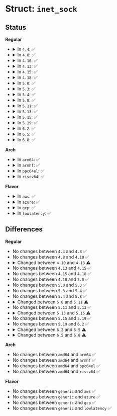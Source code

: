 # Struct: <code>inet_sock</code>

## Status
<b>Regular</b>
<ul>
<li>
<details>
<summary>In <code>4.4</code>: ✅</summary>

```c
struct inet_sock {
    struct sock sk;
    struct ipv6_pinfo *pinet6;
    __be32 inet_saddr;
    __s16 uc_ttl;
    __u16 cmsg_flags;
    __be16 inet_sport;
    __u16 inet_id;
    struct ip_options_rcu *inet_opt;
    int rx_dst_ifindex;
    __u8 tos;
    __u8 min_ttl;
    __u8 mc_ttl;
    __u8 pmtudisc;
    __u8 recverr;
    __u8 is_icsk;
    __u8 freebind;
    __u8 hdrincl;
    __u8 mc_loop;
    __u8 transparent;
    __u8 mc_all;
    __u8 nodefrag;
    __u8 bind_address_no_port;
    __u8 rcv_tos;
    __u8 convert_csum;
    int uc_index;
    int mc_index;
    __be32 mc_addr;
    struct ip_mc_socklist *mc_list;
    struct inet_cork_full cork;
};
```
</details>
</li>
<li>
<details>
<summary>In <code>4.8</code>: ✅</summary>

```c
struct inet_sock {
    struct sock sk;
    struct ipv6_pinfo *pinet6;
    __be32 inet_saddr;
    __s16 uc_ttl;
    __u16 cmsg_flags;
    __be16 inet_sport;
    __u16 inet_id;
    struct ip_options_rcu *inet_opt;
    int rx_dst_ifindex;
    __u8 tos;
    __u8 min_ttl;
    __u8 mc_ttl;
    __u8 pmtudisc;
    __u8 recverr;
    __u8 is_icsk;
    __u8 freebind;
    __u8 hdrincl;
    __u8 mc_loop;
    __u8 transparent;
    __u8 mc_all;
    __u8 nodefrag;
    __u8 bind_address_no_port;
    __u8 rcv_tos;
    __u8 convert_csum;
    int uc_index;
    int mc_index;
    __be32 mc_addr;
    struct ip_mc_socklist *mc_list;
    struct inet_cork_full cork;
};
```
</details>
</li>
<li>
<details>
<summary>In <code>4.10</code>: ✅</summary>

```c
struct inet_sock {
    struct sock sk;
    struct ipv6_pinfo *pinet6;
    __be32 inet_saddr;
    __s16 uc_ttl;
    __u16 cmsg_flags;
    __be16 inet_sport;
    __u16 inet_id;
    struct ip_options_rcu *inet_opt;
    int rx_dst_ifindex;
    __u8 tos;
    __u8 min_ttl;
    __u8 mc_ttl;
    __u8 pmtudisc;
    __u8 recverr;
    __u8 is_icsk;
    __u8 freebind;
    __u8 hdrincl;
    __u8 mc_loop;
    __u8 transparent;
    __u8 mc_all;
    __u8 nodefrag;
    __u8 bind_address_no_port;
    __u8 rcv_tos;
    __u8 convert_csum;
    int uc_index;
    int mc_index;
    __be32 mc_addr;
    struct ip_mc_socklist *mc_list;
    struct inet_cork_full cork;
};
```
</details>
</li>
<li>
<details>
<summary>In <code>4.13</code>: ✅</summary>

```c
struct inet_sock {
    struct sock sk;
    struct ipv6_pinfo *pinet6;
    __be32 inet_saddr;
    __s16 uc_ttl;
    __u16 cmsg_flags;
    __be16 inet_sport;
    __u16 inet_id;
    struct ip_options_rcu *inet_opt;
    int rx_dst_ifindex;
    __u8 tos;
    __u8 min_ttl;
    __u8 mc_ttl;
    __u8 pmtudisc;
    __u8 recverr;
    __u8 is_icsk;
    __u8 freebind;
    __u8 hdrincl;
    __u8 mc_loop;
    __u8 transparent;
    __u8 mc_all;
    __u8 nodefrag;
    __u8 bind_address_no_port;
    __u8 defer_connect;
    __u8 rcv_tos;
    __u8 convert_csum;
    int uc_index;
    int mc_index;
    __be32 mc_addr;
    struct ip_mc_socklist *mc_list;
    struct inet_cork_full cork;
};
```
</details>
</li>
<li>
<details>
<summary>In <code>4.15</code>: ✅</summary>

```c
struct inet_sock {
    struct sock sk;
    struct ipv6_pinfo *pinet6;
    __be32 inet_saddr;
    __s16 uc_ttl;
    __u16 cmsg_flags;
    __be16 inet_sport;
    __u16 inet_id;
    struct ip_options_rcu *inet_opt;
    int rx_dst_ifindex;
    __u8 tos;
    __u8 min_ttl;
    __u8 mc_ttl;
    __u8 pmtudisc;
    __u8 recverr;
    __u8 is_icsk;
    __u8 freebind;
    __u8 hdrincl;
    __u8 mc_loop;
    __u8 transparent;
    __u8 mc_all;
    __u8 nodefrag;
    __u8 bind_address_no_port;
    __u8 defer_connect;
    __u8 rcv_tos;
    __u8 convert_csum;
    int uc_index;
    int mc_index;
    __be32 mc_addr;
    struct ip_mc_socklist *mc_list;
    struct inet_cork_full cork;
};
```
</details>
</li>
<li>
<details>
<summary>In <code>4.18</code>: ✅</summary>

```c
struct inet_sock {
    struct sock sk;
    struct ipv6_pinfo *pinet6;
    __be32 inet_saddr;
    __s16 uc_ttl;
    __u16 cmsg_flags;
    __be16 inet_sport;
    __u16 inet_id;
    struct ip_options_rcu *inet_opt;
    int rx_dst_ifindex;
    __u8 tos;
    __u8 min_ttl;
    __u8 mc_ttl;
    __u8 pmtudisc;
    __u8 recverr;
    __u8 is_icsk;
    __u8 freebind;
    __u8 hdrincl;
    __u8 mc_loop;
    __u8 transparent;
    __u8 mc_all;
    __u8 nodefrag;
    __u8 bind_address_no_port;
    __u8 defer_connect;
    __u8 rcv_tos;
    __u8 convert_csum;
    int uc_index;
    int mc_index;
    __be32 mc_addr;
    struct ip_mc_socklist *mc_list;
    struct inet_cork_full cork;
};
```
</details>
</li>
<li>
<details>
<summary>In <code>5.0</code>: ✅</summary>

```c
struct inet_sock {
    struct sock sk;
    struct ipv6_pinfo *pinet6;
    __be32 inet_saddr;
    __s16 uc_ttl;
    __u16 cmsg_flags;
    __be16 inet_sport;
    __u16 inet_id;
    struct ip_options_rcu *inet_opt;
    int rx_dst_ifindex;
    __u8 tos;
    __u8 min_ttl;
    __u8 mc_ttl;
    __u8 pmtudisc;
    __u8 recverr;
    __u8 is_icsk;
    __u8 freebind;
    __u8 hdrincl;
    __u8 mc_loop;
    __u8 transparent;
    __u8 mc_all;
    __u8 nodefrag;
    __u8 bind_address_no_port;
    __u8 defer_connect;
    __u8 rcv_tos;
    __u8 convert_csum;
    int uc_index;
    int mc_index;
    __be32 mc_addr;
    struct ip_mc_socklist *mc_list;
    struct inet_cork_full cork;
};
```
</details>
</li>
<li>
<details>
<summary>In <code>5.3</code>: ✅</summary>

```c
struct inet_sock {
    struct sock sk;
    struct ipv6_pinfo *pinet6;
    __be32 inet_saddr;
    __s16 uc_ttl;
    __u16 cmsg_flags;
    __be16 inet_sport;
    __u16 inet_id;
    struct ip_options_rcu *inet_opt;
    int rx_dst_ifindex;
    __u8 tos;
    __u8 min_ttl;
    __u8 mc_ttl;
    __u8 pmtudisc;
    __u8 recverr;
    __u8 is_icsk;
    __u8 freebind;
    __u8 hdrincl;
    __u8 mc_loop;
    __u8 transparent;
    __u8 mc_all;
    __u8 nodefrag;
    __u8 bind_address_no_port;
    __u8 defer_connect;
    __u8 rcv_tos;
    __u8 convert_csum;
    int uc_index;
    int mc_index;
    __be32 mc_addr;
    struct ip_mc_socklist *mc_list;
    struct inet_cork_full cork;
};
```
</details>
</li>
<li>
<details>
<summary>In <code>5.4</code>: ✅</summary>

```c
struct inet_sock {
    struct sock sk;
    struct ipv6_pinfo *pinet6;
    __be32 inet_saddr;
    __s16 uc_ttl;
    __u16 cmsg_flags;
    __be16 inet_sport;
    __u16 inet_id;
    struct ip_options_rcu *inet_opt;
    int rx_dst_ifindex;
    __u8 tos;
    __u8 min_ttl;
    __u8 mc_ttl;
    __u8 pmtudisc;
    __u8 recverr;
    __u8 is_icsk;
    __u8 freebind;
    __u8 hdrincl;
    __u8 mc_loop;
    __u8 transparent;
    __u8 mc_all;
    __u8 nodefrag;
    __u8 bind_address_no_port;
    __u8 defer_connect;
    __u8 rcv_tos;
    __u8 convert_csum;
    int uc_index;
    int mc_index;
    __be32 mc_addr;
    struct ip_mc_socklist *mc_list;
    struct inet_cork_full cork;
};
```
</details>
</li>
<li>
<details>
<summary>In <code>5.8</code>: ✅</summary>

```c
struct inet_sock {
    struct sock sk;
    struct ipv6_pinfo *pinet6;
    __be32 inet_saddr;
    __s16 uc_ttl;
    __u16 cmsg_flags;
    __be16 inet_sport;
    __u16 inet_id;
    struct ip_options_rcu *inet_opt;
    int rx_dst_ifindex;
    __u8 tos;
    __u8 min_ttl;
    __u8 mc_ttl;
    __u8 pmtudisc;
    __u8 recverr;
    __u8 is_icsk;
    __u8 freebind;
    __u8 hdrincl;
    __u8 mc_loop;
    __u8 transparent;
    __u8 mc_all;
    __u8 nodefrag;
    __u8 bind_address_no_port;
    __u8 defer_connect;
    __u8 rcv_tos;
    __u8 convert_csum;
    int uc_index;
    int mc_index;
    __be32 mc_addr;
    struct ip_mc_socklist *mc_list;
    struct inet_cork_full cork;
};
```
</details>
</li>
<li>
<details>
<summary>In <code>5.11</code>: ✅</summary>

```c
struct inet_sock {
    struct sock sk;
    struct ipv6_pinfo *pinet6;
    __be32 inet_saddr;
    __s16 uc_ttl;
    __u16 cmsg_flags;
    __be16 inet_sport;
    __u16 inet_id;
    struct ip_options_rcu *inet_opt;
    int rx_dst_ifindex;
    __u8 tos;
    __u8 min_ttl;
    __u8 mc_ttl;
    __u8 pmtudisc;
    __u8 recverr;
    __u8 is_icsk;
    __u8 freebind;
    __u8 hdrincl;
    __u8 mc_loop;
    __u8 transparent;
    __u8 mc_all;
    __u8 nodefrag;
    __u8 bind_address_no_port;
    __u8 recverr_rfc4884;
    __u8 defer_connect;
    __u8 rcv_tos;
    __u8 convert_csum;
    int uc_index;
    int mc_index;
    __be32 mc_addr;
    struct ip_mc_socklist *mc_list;
    struct inet_cork_full cork;
};
```
</details>
</li>
<li>
<details>
<summary>In <code>5.13</code>: ✅</summary>

```c
struct inet_sock {
    struct sock sk;
    struct ipv6_pinfo *pinet6;
    __be32 inet_saddr;
    __s16 uc_ttl;
    __u16 cmsg_flags;
    __be16 inet_sport;
    __u16 inet_id;
    struct ip_options_rcu *inet_opt;
    int rx_dst_ifindex;
    __u8 tos;
    __u8 min_ttl;
    __u8 mc_ttl;
    __u8 pmtudisc;
    __u8 recverr;
    __u8 is_icsk;
    __u8 freebind;
    __u8 hdrincl;
    __u8 mc_loop;
    __u8 transparent;
    __u8 mc_all;
    __u8 nodefrag;
    __u8 bind_address_no_port;
    __u8 recverr_rfc4884;
    __u8 defer_connect;
    __u8 rcv_tos;
    __u8 convert_csum;
    int uc_index;
    int mc_index;
    __be32 mc_addr;
    struct ip_mc_socklist *mc_list;
    struct inet_cork_full cork;
};
```
</details>
</li>
<li>
<details>
<summary>In <code>5.15</code>: ✅</summary>

```c
struct inet_sock {
    struct sock sk;
    struct ipv6_pinfo *pinet6;
    __be32 inet_saddr;
    __s16 uc_ttl;
    __u16 cmsg_flags;
    struct ip_options_rcu *inet_opt;
    __be16 inet_sport;
    __u16 inet_id;
    __u8 tos;
    __u8 min_ttl;
    __u8 mc_ttl;
    __u8 pmtudisc;
    __u8 recverr;
    __u8 is_icsk;
    __u8 freebind;
    __u8 hdrincl;
    __u8 mc_loop;
    __u8 transparent;
    __u8 mc_all;
    __u8 nodefrag;
    __u8 bind_address_no_port;
    __u8 recverr_rfc4884;
    __u8 defer_connect;
    __u8 rcv_tos;
    __u8 convert_csum;
    int uc_index;
    int mc_index;
    __be32 mc_addr;
    struct ip_mc_socklist *mc_list;
    struct inet_cork_full cork;
};
```
</details>
</li>
<li>
<details>
<summary>In <code>5.19</code>: ✅</summary>

```c
struct inet_sock {
    struct sock sk;
    struct ipv6_pinfo *pinet6;
    __be32 inet_saddr;
    __s16 uc_ttl;
    __u16 cmsg_flags;
    struct ip_options_rcu *inet_opt;
    __be16 inet_sport;
    __u16 inet_id;
    __u8 tos;
    __u8 min_ttl;
    __u8 mc_ttl;
    __u8 pmtudisc;
    __u8 recverr;
    __u8 is_icsk;
    __u8 freebind;
    __u8 hdrincl;
    __u8 mc_loop;
    __u8 transparent;
    __u8 mc_all;
    __u8 nodefrag;
    __u8 bind_address_no_port;
    __u8 recverr_rfc4884;
    __u8 defer_connect;
    __u8 rcv_tos;
    __u8 convert_csum;
    int uc_index;
    int mc_index;
    __be32 mc_addr;
    struct ip_mc_socklist *mc_list;
    struct inet_cork_full cork;
};
```
</details>
</li>
<li>
<details>
<summary>In <code>6.2</code>: ✅</summary>

```c
struct inet_sock {
    struct sock sk;
    struct ipv6_pinfo *pinet6;
    __be32 inet_saddr;
    __s16 uc_ttl;
    __u16 cmsg_flags;
    struct ip_options_rcu *inet_opt;
    __be16 inet_sport;
    __u16 inet_id;
    __u8 tos;
    __u8 min_ttl;
    __u8 mc_ttl;
    __u8 pmtudisc;
    __u8 recverr;
    __u8 is_icsk;
    __u8 freebind;
    __u8 hdrincl;
    __u8 mc_loop;
    __u8 transparent;
    __u8 mc_all;
    __u8 nodefrag;
    __u8 bind_address_no_port;
    __u8 recverr_rfc4884;
    __u8 defer_connect;
    __u8 rcv_tos;
    __u8 convert_csum;
    int uc_index;
    int mc_index;
    __be32 mc_addr;
    struct ip_mc_socklist *mc_list;
    struct inet_cork_full cork;
};
```
</details>
</li>
<li>
<details>
<summary>In <code>6.5</code>: ✅</summary>

```c
struct inet_sock {
    struct sock sk;
    struct ipv6_pinfo *pinet6;
    __be32 inet_saddr;
    __s16 uc_ttl;
    __u16 cmsg_flags;
    struct ip_options_rcu *inet_opt;
    atomic_t inet_id;
    __be16 inet_sport;
    __u8 tos;
    __u8 min_ttl;
    __u8 mc_ttl;
    __u8 pmtudisc;
    __u8 recverr;
    __u8 is_icsk;
    __u8 freebind;
    __u8 hdrincl;
    __u8 mc_loop;
    __u8 transparent;
    __u8 mc_all;
    __u8 nodefrag;
    __u8 bind_address_no_port;
    __u8 recverr_rfc4884;
    __u8 defer_connect;
    __u8 rcv_tos;
    __u8 convert_csum;
    int uc_index;
    int mc_index;
    __be32 mc_addr;
    struct ip_mc_socklist *mc_list;
    struct inet_cork_full cork;
    struct (anon) local_port_range;
};
```
</details>
</li>
<li>
<details>
<summary>In <code>6.8</code>: ✅</summary>

```c
struct inet_sock {
    struct sock sk;
    struct ipv6_pinfo *pinet6;
    long unsigned int inet_flags;
    __be32 inet_saddr;
    __s16 uc_ttl;
    __be16 inet_sport;
    struct ip_options_rcu *inet_opt;
    atomic_t inet_id;
    __u8 tos;
    __u8 min_ttl;
    __u8 mc_ttl;
    __u8 pmtudisc;
    __u8 rcv_tos;
    __u8 convert_csum;
    int uc_index;
    int mc_index;
    __be32 mc_addr;
    u32 local_port_range;
    struct ip_mc_socklist *mc_list;
    struct inet_cork_full cork;
};
```
</details>
</li>
</ul>
<b>Arch</b>
<ul>
<li>
<details>
<summary>In <code>arm64</code>: ✅</summary>

```c
struct inet_sock {
    struct sock sk;
    struct ipv6_pinfo *pinet6;
    __be32 inet_saddr;
    __s16 uc_ttl;
    __u16 cmsg_flags;
    __be16 inet_sport;
    __u16 inet_id;
    struct ip_options_rcu *inet_opt;
    int rx_dst_ifindex;
    __u8 tos;
    __u8 min_ttl;
    __u8 mc_ttl;
    __u8 pmtudisc;
    __u8 recverr;
    __u8 is_icsk;
    __u8 freebind;
    __u8 hdrincl;
    __u8 mc_loop;
    __u8 transparent;
    __u8 mc_all;
    __u8 nodefrag;
    __u8 bind_address_no_port;
    __u8 defer_connect;
    __u8 rcv_tos;
    __u8 convert_csum;
    int uc_index;
    int mc_index;
    __be32 mc_addr;
    struct ip_mc_socklist *mc_list;
    struct inet_cork_full cork;
};
```
</details>
</li>
<li>
<details>
<summary>In <code>armhf</code>: ✅</summary>

```c
struct inet_sock {
    struct sock sk;
    struct ipv6_pinfo *pinet6;
    __be32 inet_saddr;
    __s16 uc_ttl;
    __u16 cmsg_flags;
    __be16 inet_sport;
    __u16 inet_id;
    struct ip_options_rcu *inet_opt;
    int rx_dst_ifindex;
    __u8 tos;
    __u8 min_ttl;
    __u8 mc_ttl;
    __u8 pmtudisc;
    __u8 recverr;
    __u8 is_icsk;
    __u8 freebind;
    __u8 hdrincl;
    __u8 mc_loop;
    __u8 transparent;
    __u8 mc_all;
    __u8 nodefrag;
    __u8 bind_address_no_port;
    __u8 defer_connect;
    __u8 rcv_tos;
    __u8 convert_csum;
    int uc_index;
    int mc_index;
    __be32 mc_addr;
    struct ip_mc_socklist *mc_list;
    struct inet_cork_full cork;
};
```
</details>
</li>
<li>
<details>
<summary>In <code>ppc64el</code>: ✅</summary>

```c
struct inet_sock {
    struct sock sk;
    struct ipv6_pinfo *pinet6;
    __be32 inet_saddr;
    __s16 uc_ttl;
    __u16 cmsg_flags;
    __be16 inet_sport;
    __u16 inet_id;
    struct ip_options_rcu *inet_opt;
    int rx_dst_ifindex;
    __u8 tos;
    __u8 min_ttl;
    __u8 mc_ttl;
    __u8 pmtudisc;
    __u8 recverr;
    __u8 is_icsk;
    __u8 freebind;
    __u8 hdrincl;
    __u8 mc_loop;
    __u8 transparent;
    __u8 mc_all;
    __u8 nodefrag;
    __u8 bind_address_no_port;
    __u8 defer_connect;
    __u8 rcv_tos;
    __u8 convert_csum;
    int uc_index;
    int mc_index;
    __be32 mc_addr;
    struct ip_mc_socklist *mc_list;
    struct inet_cork_full cork;
};
```
</details>
</li>
<li>
<details>
<summary>In <code>riscv64</code>: ✅</summary>

```c
struct inet_sock {
    struct sock sk;
    struct ipv6_pinfo *pinet6;
    __be32 inet_saddr;
    __s16 uc_ttl;
    __u16 cmsg_flags;
    __be16 inet_sport;
    __u16 inet_id;
    struct ip_options_rcu *inet_opt;
    int rx_dst_ifindex;
    __u8 tos;
    __u8 min_ttl;
    __u8 mc_ttl;
    __u8 pmtudisc;
    __u8 recverr;
    __u8 is_icsk;
    __u8 freebind;
    __u8 hdrincl;
    __u8 mc_loop;
    __u8 transparent;
    __u8 mc_all;
    __u8 nodefrag;
    __u8 bind_address_no_port;
    __u8 defer_connect;
    __u8 rcv_tos;
    __u8 convert_csum;
    int uc_index;
    int mc_index;
    __be32 mc_addr;
    struct ip_mc_socklist *mc_list;
    struct inet_cork_full cork;
};
```
</details>
</li>
</ul>
<b>Flavor</b>
<ul>
<li>
<details>
<summary>In <code>aws</code>: ✅</summary>

```c
struct inet_sock {
    struct sock sk;
    struct ipv6_pinfo *pinet6;
    __be32 inet_saddr;
    __s16 uc_ttl;
    __u16 cmsg_flags;
    __be16 inet_sport;
    __u16 inet_id;
    struct ip_options_rcu *inet_opt;
    int rx_dst_ifindex;
    __u8 tos;
    __u8 min_ttl;
    __u8 mc_ttl;
    __u8 pmtudisc;
    __u8 recverr;
    __u8 is_icsk;
    __u8 freebind;
    __u8 hdrincl;
    __u8 mc_loop;
    __u8 transparent;
    __u8 mc_all;
    __u8 nodefrag;
    __u8 bind_address_no_port;
    __u8 defer_connect;
    __u8 rcv_tos;
    __u8 convert_csum;
    int uc_index;
    int mc_index;
    __be32 mc_addr;
    struct ip_mc_socklist *mc_list;
    struct inet_cork_full cork;
};
```
</details>
</li>
<li>
<details>
<summary>In <code>azure</code>: ✅</summary>

```c
struct inet_sock {
    struct sock sk;
    struct ipv6_pinfo *pinet6;
    __be32 inet_saddr;
    __s16 uc_ttl;
    __u16 cmsg_flags;
    __be16 inet_sport;
    __u16 inet_id;
    struct ip_options_rcu *inet_opt;
    int rx_dst_ifindex;
    __u8 tos;
    __u8 min_ttl;
    __u8 mc_ttl;
    __u8 pmtudisc;
    __u8 recverr;
    __u8 is_icsk;
    __u8 freebind;
    __u8 hdrincl;
    __u8 mc_loop;
    __u8 transparent;
    __u8 mc_all;
    __u8 nodefrag;
    __u8 bind_address_no_port;
    __u8 defer_connect;
    __u8 rcv_tos;
    __u8 convert_csum;
    int uc_index;
    int mc_index;
    __be32 mc_addr;
    struct ip_mc_socklist *mc_list;
    struct inet_cork_full cork;
};
```
</details>
</li>
<li>
<details>
<summary>In <code>gcp</code>: ✅</summary>

```c
struct inet_sock {
    struct sock sk;
    struct ipv6_pinfo *pinet6;
    __be32 inet_saddr;
    __s16 uc_ttl;
    __u16 cmsg_flags;
    __be16 inet_sport;
    __u16 inet_id;
    struct ip_options_rcu *inet_opt;
    int rx_dst_ifindex;
    __u8 tos;
    __u8 min_ttl;
    __u8 mc_ttl;
    __u8 pmtudisc;
    __u8 recverr;
    __u8 is_icsk;
    __u8 freebind;
    __u8 hdrincl;
    __u8 mc_loop;
    __u8 transparent;
    __u8 mc_all;
    __u8 nodefrag;
    __u8 bind_address_no_port;
    __u8 defer_connect;
    __u8 rcv_tos;
    __u8 convert_csum;
    int uc_index;
    int mc_index;
    __be32 mc_addr;
    struct ip_mc_socklist *mc_list;
    struct inet_cork_full cork;
};
```
</details>
</li>
<li>
<details>
<summary>In <code>lowlatency</code>: ✅</summary>

```c
struct inet_sock {
    struct sock sk;
    struct ipv6_pinfo *pinet6;
    __be32 inet_saddr;
    __s16 uc_ttl;
    __u16 cmsg_flags;
    __be16 inet_sport;
    __u16 inet_id;
    struct ip_options_rcu *inet_opt;
    int rx_dst_ifindex;
    __u8 tos;
    __u8 min_ttl;
    __u8 mc_ttl;
    __u8 pmtudisc;
    __u8 recverr;
    __u8 is_icsk;
    __u8 freebind;
    __u8 hdrincl;
    __u8 mc_loop;
    __u8 transparent;
    __u8 mc_all;
    __u8 nodefrag;
    __u8 bind_address_no_port;
    __u8 defer_connect;
    __u8 rcv_tos;
    __u8 convert_csum;
    int uc_index;
    int mc_index;
    __be32 mc_addr;
    struct ip_mc_socklist *mc_list;
    struct inet_cork_full cork;
};
```
</details>
</li>
</ul>

## Differences
<b>Regular</b>
<ul>
<li>
No changes between <code>4.4</code> and <code>4.8</code> ✅
</li>
<li>
No changes between <code>4.8</code> and <code>4.10</code> ✅
</li>
<li>
<details>
<summary>Changed between <code>4.10</code> and <code>4.13</code> ⚠️</summary>
<ul>
<li>
<b>Field added. </b>
<code>__u8 defer_connect</code>
</li>
</ul>
</details>
</li>
<li>
No changes between <code>4.13</code> and <code>4.15</code> ✅
</li>
<li>
No changes between <code>4.15</code> and <code>4.18</code> ✅
</li>
<li>
No changes between <code>4.18</code> and <code>5.0</code> ✅
</li>
<li>
No changes between <code>5.0</code> and <code>5.3</code> ✅
</li>
<li>
No changes between <code>5.3</code> and <code>5.4</code> ✅
</li>
<li>
No changes between <code>5.4</code> and <code>5.8</code> ✅
</li>
<li>
<details>
<summary>Changed between <code>5.8</code> and <code>5.11</code> ⚠️</summary>
<ul>
<li>
<b>Field added. </b>
<code>__u8 recverr_rfc4884</code>
</li>
</ul>
</details>
</li>
<li>
No changes between <code>5.11</code> and <code>5.13</code> ✅
</li>
<li>
<details>
<summary>Changed between <code>5.13</code> and <code>5.15</code> ⚠️</summary>
<ul>
<li>
<b>Field removed. </b>
<code>int rx_dst_ifindex</code>
</li>
</ul>
</details>
</li>
<li>
No changes between <code>5.15</code> and <code>5.19</code> ✅
</li>
<li>
No changes between <code>5.19</code> and <code>6.2</code> ✅
</li>
<li>
<details>
<summary>Changed between <code>6.2</code> and <code>6.5</code> ⚠️</summary>
<ul>
<li>
<b>Field added. </b>
<code>struct (anon) local_port_range</code>
</li>
<li>
<b>Field type changed. </b>
<code>__u16 inet_id</code> ➡️ <code>atomic_t inet_id</code>
</li>
</ul>
</details>
</li>
<li>
<details>
<summary>Changed between <code>6.5</code> and <code>6.8</code> ⚠️</summary>
<ul>
<li>
<b>Field added. </b>
<code>long unsigned int inet_flags</code>
</li>
<li>
<b>Field removed. </b>
<code>__u16 cmsg_flags</code>
</li>
<li>
<b>Field removed. </b>
<code>__u8 recverr</code>
</li>
<li>
<b>Field removed. </b>
<code>__u8 is_icsk</code>
</li>
<li>
<b>Field removed. </b>
<code>__u8 freebind</code>
</li>
<li>
<b>Field removed. </b>
<code>__u8 hdrincl</code>
</li>
<li>
<b>Field removed. </b>
<code>__u8 mc_loop</code>
</li>
<li>
<b>Field removed. </b>
<code>__u8 transparent</code>
</li>
<li>
<b>Field removed. </b>
<code>__u8 mc_all</code>
</li>
<li>
<b>Field removed. </b>
<code>__u8 nodefrag</code>
</li>
<li>
<b>Field removed. </b>
<code>__u8 bind_address_no_port</code>
</li>
<li>
<b>Field removed. </b>
<code>__u8 recverr_rfc4884</code>
</li>
<li>
<b>Field removed. </b>
<code>__u8 defer_connect</code>
</li>
<li>
<b>Field type changed. </b>
<code>struct (anon) local_port_range</code> ➡️ <code>u32 local_port_range</code>
</li>
</ul>
</details>
</li>
</ul>
<b>Arch</b>
<ul>
<li>
No changes between <code>amd64</code> and <code>arm64</code> ✅
</li>
<li>
No changes between <code>amd64</code> and <code>armhf</code> ✅
</li>
<li>
No changes between <code>amd64</code> and <code>ppc64el</code> ✅
</li>
<li>
No changes between <code>amd64</code> and <code>riscv64</code> ✅
</li>
</ul>
<b>Flavor</b>
<ul>
<li>
No changes between <code>generic</code> and <code>aws</code> ✅
</li>
<li>
No changes between <code>generic</code> and <code>azure</code> ✅
</li>
<li>
No changes between <code>generic</code> and <code>gcp</code> ✅
</li>
<li>
No changes between <code>generic</code> and <code>lowlatency</code> ✅
</li>
</ul>
